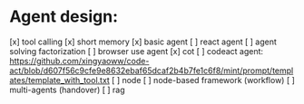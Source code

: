 # Agent design:
[x] tool calling
[x] short memory
[x] basic agent
[ ] react agent
[ ] agent solving factorization
[ ] browser use agent
[x] cot
[ ] codeact agent: https://github.com/xingyaoww/code-act/blob/d607f56c9cfe9e8632ebaf65dcaf2b4b7fe1c6f8/mint/prompt/templates/template_with_tool.txt
[ ] node
[ ] node-based framework (workflow)
[ ] multi-agents (handover)
[ ] rag
